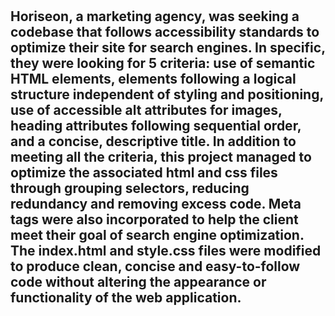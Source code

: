 # <Refactoring-Horiseon-Code-to-follow-Accessibility-Standards>

## Horiseon, a marketing agency, was seeking a codebase that follows accessibility standards to optimize their site for search engines. In specific, they were looking for 5 criteria: use of semantic HTML elements, elements following a logical structure independent of styling and positioning, use of accessible alt attributes for images, heading attributes following sequential order, and a concise, descriptive title. In addition to meeting all the criteria, this project managed to optimize the associated html and css files through grouping selectors, reducing redundancy and removing excess code. Meta tags were also incorporated to help the client meet their goal of search engine optimization. The index.html and style.css files were modified to produce clean, concise and easy-to-follow code without altering the appearance or functionality of the web application. 

